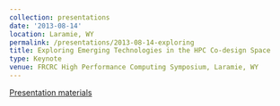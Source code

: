```yaml
---
collection: presentations
date: '2013-08-14'
location: Laramie, WY
permalink: /presentations/2013-08-14-exploring
title: Exploring Emerging Technologies in the HPC Co-design Space
type: Keynote
venue: FRCRC High Performance Computing Symposium, Laramie, WY
---
```


[Presentation materials](https://www.frcrc.org/HPCSymposium)
